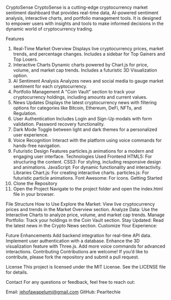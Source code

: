 CryptoSense
CryptoSense is a cutting-edge cryptocurrency market sentiment dashboard that provides real-time data, AI-powered sentiment analysis, interactive charts, and portfolio management tools. It is designed to empower users with insights and tools to make informed decisions in the dynamic world of cryptocurrency trading.

Features
1. Real-Time Market Overview
Displays live cryptocurrency prices, market trends, and percentage changes.
Includes a sidebar for Top Gainers and Top Losers.
2. Interactive Charts
Dynamic charts powered by Chart.js for price, volume, and market cap trends.
Includes a futuristic 3D Visualization option.
3. AI Sentiment Analysis
Analyzes news and social media to gauge market sentiment for each cryptocurrency.
4. Portfolio Management
A "Coin Vault" section to track your cryptocurrency holdings, including amounts and current values.
5. News Updates
Displays the latest cryptocurrency news with filtering options for categories like Bitcoin, Ethereum, DeFi, NFTs, and Regulation.
6. User Authentication
Includes Login and Sign-Up modals with form validation.
Password recovery functionality.
7. Dark Mode
Toggle between light and dark themes for a personalized user experience.
8. Voice Recognition
Interact with the platform using voice commands for hands-free navigation.
9. Futuristic Design
Features particles.js animations for a modern and engaging user interface.
Technologies Used
Frontend
HTML5: For structuring the content.
CSS3: For styling, including responsive design and animations.
JavaScript: For dynamic functionality and interactivity.
Libraries
Chart.js: For creating interactive charts.
particles.js: For futuristic particle animations.
Font Awesome: For icons.
Getting Started
1. Clone the Repository
2. Open the Project
Navigate to the project folder and open the index.html file in your browser.

File Structure
How to Use
Explore the Market:
View live cryptocurrency prices and trends in the Market Overview section.
Analyze Data:
Use the Interactive Charts to analyze price, volume, and market cap trends.
Manage Portfolio:
Track your holdings in the Coin Vault section.
Stay Updated:
Read the latest news in the Crypto News section.
Customize Your Experience:

Future Enhancements
Add backend integration for real-time API data.
Implement user authentication with a database.
Enhance the 3D visualization feature with Three.js.
Add more voice commands for advanced interactions.
Contributing
Contributions are welcome! If you’d like to contribute, please fork the repository and submit a pull request.

License
This project is licensed under the MIT License. See the LICENSE file for details.

Contact
For any questions or feedback, feel free to reach out:

Email: jehofawapelumi@gmail.com
GitHub: Pearltechie
